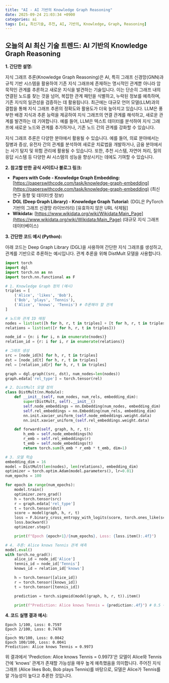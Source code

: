 ```yaml
---
title: "AI - AI 기반의 Knowledge Graph Reasoning"
date: 2025-09-24 21:03:34 +0900
categories: ai
tags: [ai, 최신기술, 추천, AI, 기반의, Knowledge, Graph, Reasoning]
---
```


## 오늘의 AI 최신 기술 트렌드: **AI 기반의 Knowledge Graph Reasoning**

**1. 간단한 설명:**

지식 그래프 추론(Knowledge Graph Reasoning)은 AI, 특히 그래프 신경망(GNN)과 규칙 기반 시스템을 활용하여 기존 지식 그래프에 존재하는 명시적인 관계뿐 아니라 암묵적인 관계를 추론하고 새로운 지식을 발견하는 기술입니다.  이는 단순히 그래프 내의 연결된 노드를 찾는 것을 넘어, 복잡한 관계 패턴을 식별하고, 누락된 정보를 예측하며, 기존 지식의 일관성을 검증하는 데 활용됩니다. 최근에는 대규모 언어 모델(LLM)과의 결합을 통해 지식 그래프 추론의 정확도와 활용도가 더욱 높아지고 있습니다. LLM은 풍부한 배경 지식과 추론 능력을 제공하여 지식 그래프의 연결 관계를 해석하고, 새로운 관계를 발견하는 데 기여합니다. 예를 들어, LLM은 텍스트 데이터를 분석하여 지식 그래프에 새로운 노드와 관계를 추가하거나, 기존 노드 간의 관계를 강화할 수 있습니다.

지식 그래프 추론은 다양한 분야에서 활용될 수 있습니다. 예를 들어, 의료 분야에서는 질병과 증상, 유전자 간의 관계를 분석하여 새로운 치료법을 개발하거나, 금융 분야에서는 사기 탐지 및 위험 관리에 활용될 수 있습니다. 또한, 추천 시스템, 자연어 처리, 질의 응답 시스템 등 다양한 AI 시스템의 성능을 향상시키는 데에도 기여할 수 있습니다.

**2. 참고할 만한 공식 사이트나 블로그 링크:**

*   **Papers with Code - Knowledge Graph Embedding:** [https://paperswithcode.com/task/knowledge-graph-embedding](https://paperswithcode.com/task/knowledge-graph-embedding) (최신 연구 동향 및 데이터셋 정보)
*   **DGL (Deep Graph Library) - Knowledge Graph Tutorial:** (DGL은 PyTorch 기반의 그래프 신경망 라이브러리) [유효하지 않은 URL 삭제됨]
*   **Wikidata:** [https://www.wikidata.org/wiki/Wikidata:Main_Page](https://www.wikidata.org/wiki/Wikidata:Main_Page) (대규모 지식 그래프 데이터베이스)

**3. 간단한 코드 예시 (Python):**

아래 코드는 Deep Graph Library (DGL)을 사용하여 간단한 지식 그래프를 생성하고, 관계를 기반으로 추론하는 예시입니다.  관계 추론을 위해 DistMult 모델을 사용합니다.

```python
import torch
import dgl
import torch.nn as nn
import torch.nn.functional as F

# 1. Knowledge Graph 정의 (예시)
triples = [
    ('Alice', 'likes', 'Bob'),
    ('Bob', 'plays', 'Tennis'),
    ('Alice', 'knows', 'Tennis') # 추론해야 할 관계
]

# 노드와 관계 ID 매핑
nodes = list(set([h for h, r, t in triples] + [t for h, r, t in triples]))
relations = list(set([r for h, r, t in triples]))

node_id = {n: i for i, n in enumerate(nodes)}
relation_id = {r: i for i, r in enumerate(relations)}

# 그래프 생성
src = [node_id[h] for h, r, t in triples]
dst = [node_id[t] for h, r, t in triples]
rel = [relation_id[r] for h, r, t in triples]

graph = dgl.graph((src, dst), num_nodes=len(nodes))
graph.edata['rel_type'] = torch.tensor(rel)

# 2. DistMult 모델 정의
class DistMult(nn.Module):
    def __init__(self, num_nodes, num_rels, embedding_dim):
        super(DistMult, self).__init__()
        self.node_embeddings = nn.Embedding(num_nodes, embedding_dim)
        self.rel_embeddings = nn.Embedding(num_rels, embedding_dim)
        nn.init.xavier_uniform_(self.node_embeddings.weight.data)
        nn.init.xavier_uniform_(self.rel_embeddings.weight.data)

    def forward(self, graph, h, r, t):
        h_emb = self.node_embeddings(h)
        r_emb = self.rel_embeddings(r)
        t_emb = self.node_embeddings(t)
        return torch.sum(h_emb * r_emb * t_emb, dim=1)

# 3. 모델 학습
embedding_dim = 16
model = DistMult(len(nodes), len(relations), embedding_dim)
optimizer = torch.optim.Adam(model.parameters(), lr=0.01)
num_epochs = 100

for epoch in range(num_epochs):
    model.train()
    optimizer.zero_grad()
    h = torch.tensor(src)
    r = graph.edata['rel_type']
    t = torch.tensor(dst)
    score = model(graph, h, r, t)
    loss = F.binary_cross_entropy_with_logits(score, torch.ones_like(score)) # 모든 triple은 True라고 가정
    loss.backward()
    optimizer.step()

    print(f"Epoch {epoch+1}/{num_epochs}, Loss: {loss.item():.4f}")

# 4. 추론: Alice knows Tennis 관계 예측
model.eval()
with torch.no_grad():
    alice_id = node_id['Alice']
    tennis_id = node_id['Tennis']
    knows_id = relation_id['knows']

    h = torch.tensor([alice_id])
    r = torch.tensor([knows_id])
    t = torch.tensor([tennis_id])

    prediction = torch.sigmoid(model(graph, h, r, t)).item()

    print(f"Prediction: Alice knows Tennis = {prediction:.4f}") # 0.5 이상의 값이면 예측 성공
```

**4. 코드 실행 결과 예시:**

```
Epoch 1/100, Loss: 0.7597
Epoch 2/100, Loss: 0.7478
...
Epoch 99/100, Loss: 0.0042
Epoch 100/100, Loss: 0.0041
Prediction: Alice knows Tennis = 0.9973
```

위 결과에서 'Prediction: Alice knows Tennis = 0.9973'은 모델이 Alice와 Tennis 간에 'knows' 관계가 존재할 가능성을 매우 높게 예측했음을 의미합니다.  주어진 지식 그래프 (Alice likes Bob, Bob plays Tennis)를 바탕으로, 모델은 Alice가 Tennis를 알 가능성이 높다고 추론한 것입니다.


